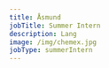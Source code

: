 ```yaml
---
title: Åsmund
jobTitle: Summer Intern
description: Lang
image: /img/chemex.jpg
jobType: summerIntern
---
```

